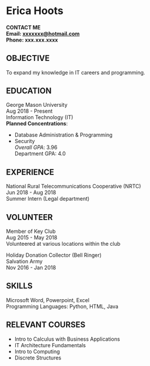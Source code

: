 # Erica Hoots

#### CONTACT ME<br> Email: xxxxxxx@hotmail.com<br> Phone: xxx.xxx.xxxx

## OBJECTIVE
To expand my knowledge in IT careers and programming.

## EDUCATION
George Mason University<br> Aug 2018 - Present<br> Information Technology (IT)<br>
**Planned Concentrations**:
+ Database Administration & Programming
+ Security<br>
*Overall GPA*: 3.96<br> Department GPA: 4.0

## EXPERIENCE
National Rural Telecommunications Cooperative (NRTC)<br> Jun 2018 - Aug 2018<br> 
Summer Intern (Legal department)

## VOLUNTEER
Member of Key Club<br> Aug 2015 - May 2018<br> Volunteered at various locations within the club
	
Holiday Donation Collector (Bell Ringer)<br> Salvation Army<br> Nov 2016 - Jan 2018

## SKILLS
Microsoft Word, Powerpoint, Excel<br> Programming Languages: Python, HTML, Java<br>

## RELEVANT COURSES
+ Intro to Calculus with Business Applications<br> 
+ IT Architecture Fundamentals<br>
+ Intro to Computing<br> 
+ Discrete Structures
